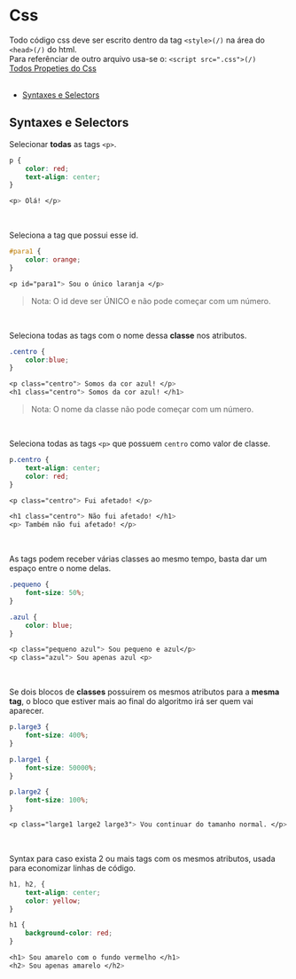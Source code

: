 <!-- text-ident: -->

# Css

Todo código css deve ser escrito dentro da tag `<style>(/)` na área do `<head>(/)` do html. <br>
Para referênciar de outro arquivo usa-se o: `<script src=".css">(/)` <br>
[Todos Propeties do Css](https://www.w3schools.com/cssref/default.asp) <br><br>

* [Syntaxes e Selectors]()

## Syntaxes e Selectors

Selecionar **todas** as tags `<p>`.

```css
p {
    color: red;
    text-align: center;
}

<p> Olá! </p>
```

<br>

Seleciona a tag que possui esse id.

```css
#para1 {
    color: orange;
}

<p id="para1"> Sou o único laranja </p>
```

> Nota: O id deve ser ÚNICO e não pode começar com um número.

<br>

Seleciona todas as tags com o nome dessa **classe** nos atributos.

```css
.centro {
    color:blue;
}

<p class="centro"> Somos da cor azul! </p>
<h1 class="centro"> Somos da cor azul! </h1>
```

> Nota: O nome da classe não pode começar com um número.

<br>

Seleciona todas as tags `<p>` que possuem `centro` como valor de classe.

```css
p.centro {
    text-align: center;
    color: red;
}

<p class="centro"> Fui afetado! </p>

<h1 class="centro"> Não fui afetado! </h1>
<p> Também não fui afetado! </p>
```

<br>

As tags podem receber várias classes ao mesmo tempo, basta dar um espaço entre o nome delas.

```css
.pequeno {
    font-size: 50%;
}

.azul {
    color: blue;
}

<p class="pequeno azul"> Sou pequeno e azul</p>
<p class="azul"> Sou apenas azul <p>
```

<br>

Se dois blocos de **classes** possuirem os mesmos atributos para a **mesma tag**, o bloco que estiver mais ao final do algoritmo irá ser quem vai aparecer.

```css
p.large3 {
    font-size: 400%;
}

p.large1 {
    font-size: 50000%;
}

p.large2 {
    font-size: 100%;
}

<p class="large1 large2 large3"> Vou continuar do tamanho normal. </p> 
```

<br>

Syntax para caso exista 2 ou mais tags com os mesmos atributos, usada para economizar linhas de código.

```css
h1, h2, {
    text-align: center;
    color: yellow;
}

h1 {
    background-color: red;
}

<h1> Sou amarelo com o fundo vermelho </h1>
<h2> Sou apenas amarelo </h2>
```
